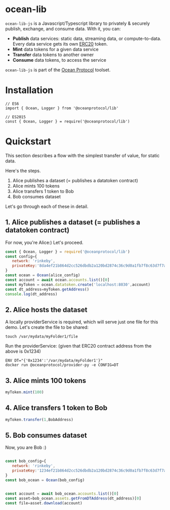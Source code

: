 
# ocean-lib

`ocean-lib-js` is a Javascript/Typescript library to privately & securely publish, exchange, and consume data. With it, you can:
* **Publish** data services: static data, streaming data, or compute-to-data. Every data service gets its own [ERC20](https://github.com/ethereum/EIPs/blob/7f4f0377730f5fc266824084188cc17cf246932e/EIPS/eip-20.md) token.
* **Mint** data tokens for a given data service
* **Transfer** data tokens to another owner
* **Consume** data tokens, to access the service

`ocean-lib-js` is part of the [Ocean Protocol](www.oceanprotocol.com) toolset.

# Installation
```
// ES6
import { Ocean, Logger } from '@oceanprotocol/lib'

// ES2015
const { Ocean, Logger } = require('@oceanprotocol/lib')

```

# Quickstart

This section describes a flow with the simplest transfer of value, for static data.

Here's the steps.
1. Alice publishes a dataset (= publishes a datatoken contract)
1. Alice mints 100 tokens
1. Alice transfers 1 token to Bob
1. Bob consumes dataset

Let's go through each of these in detail.


## 1. Alice publishes a dataset (= publishes a datatoken contract)

For now, you're Alice:) Let's proceed.


```javascript
const { Ocean, Logger } = require('@oceanprotocol/lib')
const config={
   network: 'rinkeby',
   privateKey:'8da4ef21b864d2cc526dbdb2a120bd2874c36c9d0a1fb7f8c63d7f7a8b41de8f',
}
const ocean = Ocean(alice_config)
const account = await ocean.accounts.list()[0]
const myToken = ocean.datatoken.create('localhost:8030',account)
const dt_address=myToken.getAddress()
console.log(dt_address)
```

## 2. Alice hosts the dataset

A locally providerService is required, which will serve just one file for this demo.
Let's create the file to be shared:
```
touch /var/mydata/myFolder1/file
````

Run the providerService:
(given that ERC20 contract address from the above is 0x1234)

```
ENV DT="{'0x1234':'/var/mydata/myFolder1'}"
docker run @oceanprotocol/provider-py -e CONFIG=DT
```


## 3. Alice mints 100 tokens

```javascript
myToken.mint(100)
```

## 4. Alice transfers 1 token to Bob

```javascript
myToken.transfer(1,BobAddress)
```

## 5. Bob consumes dataset

Now, you are Bob :)


```javascript

const bob_config={
   network: 'rinkeby',
   privateKey:'1234ef21b864d2cc526dbdb2a120bd2874c36c9d0a1fb7f8c63d7f7a8b41de8f'  
}
const bob_ocean = Ocean(bob_config)


const account = await bob_ocean.accounts.list()[0]
const asset=bob_ocean.assets.getFromDTAddress(dt_address)[0]
const file=asset.download(account)

```


